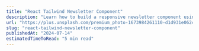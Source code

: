 ```yaml
---
title: "React Tailwind Newsletter Component"
description: "Learn how to build a responsive newsletter component using React and Tailwind CSS."
url: "https://plus.unsplash.com/premium_photo-1673984261110-d1d931e062c0?q=80&w=2070&auto=format&fit=crop&ixlib=rb-4.0.3&ixid=M3wxMjA3fDB8MHxwaG90by1wYWdlfHx8fGVufDB8fHx8fA%3D%3D"
slug: "react-tailwind-newsletter-component"
publishedAt: "2024-07-14"
estimatedTimeToRead: "5 min read"
---
```



